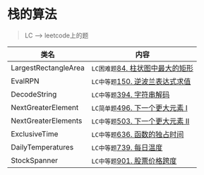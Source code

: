 # 栈的算法  
> LC --> leetcode上的题

类名|内容
---|---
LargestRectangleArea  | `LC困难题`[84. 柱状图中最大的矩形](https://leetcode-cn.com/problems/largest-rectangle-in-histogram/)
EvalRPN               | `LC中等题`[150. 逆波兰表达式求值](https://leetcode-cn.com/problems/evaluate-reverse-polish-notation/)
DecodeString          | `LC中等题`[394. 字符串解码](https://leetcode-cn.com/problems/decode-string/)
NextGreaterElement    | `LC简单题`[496. 下一个更大元素 I](https://leetcode-cn.com/problems/next-greater-element-i/)
NextGreaterElements   | `LC中等题`[503. 下一个更大元素 II](https://leetcode-cn.com/problems/next-greater-element-ii/)
ExclusiveTime         | `LC中等题`[636. 函数的独占时间](https://leetcode-cn.com/problems/exclusive-time-of-functions/)
DailyTemperatures     | `LC中等题`[739. 每日温度](https://leetcode-cn.com/problems/daily-temperatures/)
StockSpanner          | `LC中等题`[901. 股票价格跨度](https://leetcode-cn.com/problems/online-stock-span/)

